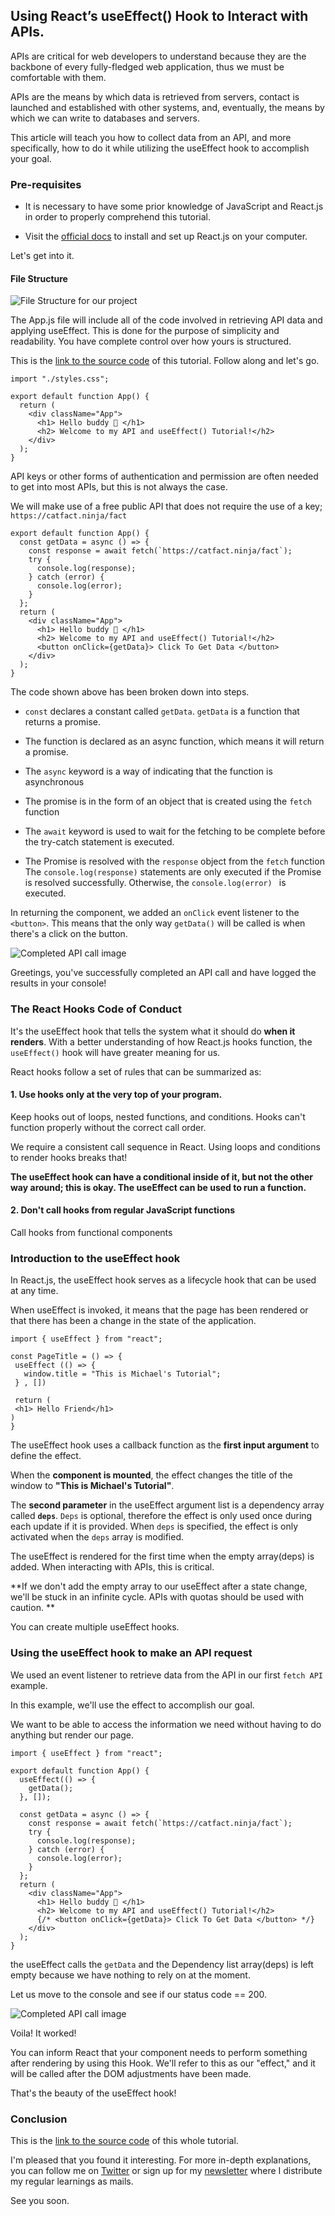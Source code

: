 ## Using React’s useEffect() Hook to Interact with APIs.

APIs are critical for web developers to understand because they are the backbone of every fully-fledged web application, thus we must be comfortable with them.

APIs are the means by which data is retrieved from servers, contact is launched and established with other systems, and, eventually, the means by which we can write to databases and servers.

This article will teach you how to collect data from an API, and more specifically, how to do it while utilizing the useEffect hook to accomplish your goal.


### Pre-requisites

-  It is necessary to have some prior knowledge of JavaScript and React.js in order to properly comprehend this tutorial.

-  Visit the [official docs](https://reactjs.org/docs/create-a-new-react-app.html) to install and set up React.js on your computer. 

Let's get into it.

 #### File Structure 


![File Structure for our project](https://cdn.hashnode.com/res/hashnode/image/upload/v1645982515819/fyVIdaUfs.png)

The App.js file will include all of the code involved in retrieving API data and applying useEffect. This is done for the purpose of simplicity and readability. You have complete control over how yours is structured.

This is the [link to the source code](https://codesandbox.io/s/working-with-api-and-useeffect-hook-ct0enl?file=/src/App.js) of this tutorial. Follow along and let's go.


```
import "./styles.css";

export default function App() {
  return (
    <div className="App">
      <h1> Hello buddy 👋 </h1>
      <h2> Welcome to my API and useEffect() Tutorial!</h2>
    </div>
  );
}

``` 
API keys or other forms of authentication and permission are often needed to get into most APIs, but this is not always the case.

We will make use of a free public API that does not require the use of a key;  ``` https://catfact.ninja/fact ``` 

```
export default function App() {
  const getData = async () => {
    const response = await fetch(`https://catfact.ninja/fact`);
    try {
      console.log(response);
    } catch (error) {
      console.log(error);
    }
  };
  return (
    <div className="App">
      <h1> Hello buddy 👋 </h1>
      <h2> Welcome to my API and useEffect() Tutorial!</h2>
      <button onClick={getData}> Click To Get Data </button>
    </div>
  );
}
```
The code shown above has been broken down into steps.


-  ```const``` declares a constant called ```getData```. ```getData``` is a function that returns a promise.

- The function is declared as an async function, which means it will return a promise.

- The `async` keyword is a way of indicating that the function is asynchronous

-  The promise is in the form of an object that is created using the `fetch` function

- The `await` keyword is used to wait for the fetching to be complete before the try-catch statement is executed.

- The Promise is resolved with the `response` object from the `fetch` function
The `console.log(response)` statements are only executed if the Promise is resolved successfully. Otherwise, the `console.log(error) ` is executed.


In returning the component, we added an `onClick` event listener to the `<button>`.
This means that the only way `getData()` will be called is when there's a click on the button.


![Completed API call image](https://cdn.hashnode.com/res/hashnode/image/upload/v1646598919677/wP7sEGaFZ.png)

Greetings, you've successfully completed an API call and have logged the results in your console!

### The React Hooks Code of Conduct

It's the useEffect hook that tells the system what it should do **when it renders**. With a better understanding of how React.js hooks function, the `useEffect()` hook will have greater meaning for us.

React hooks follow a set of rules that can be summarized as:


#### 1. Use hooks only at the very top of your program. 

Keep hooks out of loops, nested functions, and conditions.  Hooks can't function properly without the correct call order. 

We require a consistent call sequence in React. Using loops and conditions to render hooks breaks that!
 
**The useEffect hook can have a conditional inside of it, but not the other way around; this is okay.
The useEffect can be used to run a function.**


#### 2. Don't call hooks from regular JavaScript functions
Call hooks from functional components


### Introduction to the useEffect hook

In React.js, the useEffect hook serves as a lifecycle hook that can be used at any time.

When useEffect is invoked, it means that the page has been rendered or that there has been a change in the state of the application.


```
import { useEffect } from "react";

const PageTitle = () => {
 useEffect (() => {
   window.title = "This is Michael's Tutorial";
 } , [])

 return (
 <h1> Hello Friend</h1>
)
}
``` 

The useEffect hook uses a callback function as the **first input argument** to define the effect.

When the **component is mounted**, the effect changes the title of the window to **"This is Michael's Tutorial"**.

The **second parameter** in the useEffect argument list is a dependency array called **`deps`**. 
`Deps` is optional, therefore the effect is only used once during each update if it is provided.
When `deps` is specified, the effect is only activated when the `deps` array is modified.

The useEffect is rendered for the first time when the empty array(deps) is added.
When interacting with APIs, this is critical.

**If we don't add the empty array to our useEffect after a state change, we'll be stuck in an infinite cycle.
APIs with quotas should be used with caution. **

You can create multiple useEffect hooks.

### Using the useEffect hook to make an API request

We used an event listener to retrieve data from the API in our first `fetch API` example.

In this example, we'll use the effect to accomplish our goal.

We want to be able to access the information we need without having to do anything but render our page.


```
import { useEffect } from "react";

export default function App() {
  useEffect(() => {
    getData();
  }, []);

  const getData = async () => {
    const response = await fetch(`https://catfact.ninja/fact`);
    try {
      console.log(response);
    } catch (error) {
      console.log(error);
    }
  };
  return (
    <div className="App">
      <h1> Hello buddy 👋 </h1>
      <h2> Welcome to my API and useEffect() Tutorial!</h2>
      {/* <button onClick={getData}> Click To Get Data </button> */}
    </div>
  );
}

``` 
the useEffect calls the `getData` and the Dependency list array(deps) is left empty because we have nothing to rely on at the moment.

Let us move to the console and see if our status code == 200.


![Completed API call image](https://cdn.hashnode.com/res/hashnode/image/upload/v1646615458047/eCiX9-zdZ.png)


Voila! It worked!

You can inform React that your component needs to perform something after rendering by using this Hook. We'll refer to this as our "effect," and it will be called after the DOM adjustments have been made. 

That's the beauty of the useEffect hook!

### Conclusion

This is the [link to the source code](https://codesandbox.io/s/working-with-api-and-useeffect-hook-ct0enl?file=/src/App.js) of this whole tutorial. 

I'm pleased that you found it interesting. For more in-depth explanations, you can follow me on [Twitter](https://twitter.com/asiedu_dev) or sign up for my [newsletter](https://www.getrevue.co/profile/michaelasiedu) where I distribute my regular learnings as mails.

See you soon.